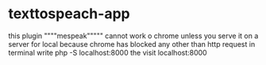 # texttospeach-app
 this plugin """"mespeak""""" cannot work o chrome unless you serve it on a server  for local  because chrome has blocked any  other than http request in terminal write php -S localhost:8000 the visit localhost:8000
